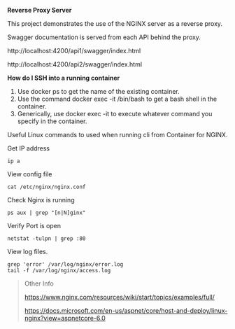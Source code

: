 **Reverse Proxy Server**

This project demonstrates the use of the NGINX server as a reverse proxy.

Swagger documentation is served from each API behind the proxy.

http://localhost:4200/api1/swagger/index.html

http://localhost:4200/api2/swagger/index.html

**How do I SSH into a running container**

1. Use docker ps to get the name of the existing container.
2. Use the command docker exec -it <container name> /bin/bash to get a bash shell in the container.
3. Generically, use docker exec -it <container name> <command> to execute whatever command you specify in the container.



Useful Linux commands to used when running cli from Container for NGINX.

Get IP address

```
ip a
```

View config file

```
cat /etc/nginx/nginx.conf
```

Check Nginx is running

```
ps aux | grep "[n|N]ginx"
```

Verify Port is open

```
netstat -tulpn | grep :80
```

View log files.

```
grep 'error' /var/log/nginx/error.log
tail -f /var/log/nginx/access.log 
```

> 
> 
> Other Info
> 
> https://www.nginx.com/resources/wiki/start/topics/examples/full/
> 
> https://docs.microsoft.com/en-us/aspnet/core/host-and-deploy/linux-nginx?view=aspnetcore-6.0